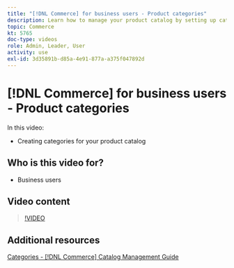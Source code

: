 ```yaml
---
title: "[!DNL Commerce] for business users - Product categories"
description: Learn how to manage your product catalog by setting up categories.
topic: Commerce
kt: 5765
doc-type: videos
role: Admin, Leader, User
activity: use
exl-id: 3d35891b-d85a-4e91-877a-a375f047892d
---
```

# [!DNL Commerce] for business users - Product categories

In this video:

- Creating categories for your product catalog

## Who is this video for?

- Business users

## Video content

>[!VIDEO](https://video.tv.adobe.com/v/35950?quality=12&learn=on)

## Additional resources

[Categories - [!DNL Commerce] Catalog Management Guide](https://experienceleague.adobe.com/docs/commerce-admin/catalog/categories/categories.html)

